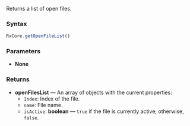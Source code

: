 Returns a list of open files.

### Syntax

```typescript
RxCore.getOpenFileList()
```

### Parameters

- **None**

### Returns

- **openFilesList** — An array of objects with the current properties:
  - `Index`: Index of the file.
  - `name`: File name.
  - `isActive`: **boolean** — `true` if the file is currently active; otherwise, `false`.